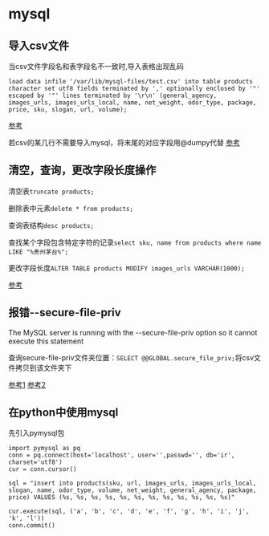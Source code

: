 # mysql
## 导入csv文件
当csv文件字段名和表字段名不一致时,导入表格出现乱码
```
load data infile '/var/lib/mysql-files/test.csv' into table products character set utf8 fields terminated by ',' optionally enclosed by '"' escaped by '"' lines terminated by '\r\n' (general_agency, images_urls, images_urls_local, name, net_weight, odor_type, package, price, sku, slogan, url, volume);
```
[参考](https://blog.csdn.net/quiet_girl/article/details/71436108)

若csv的某几行不需要导入mysql，将末尾的对应字段用@dumpy代替
[参考](https://blog.csdn.net/etimechen/article/details/50521636)

## 清空，查询，更改字段长度操作
清空表`truncate products;`

删除表中元素`delete * from products;`

查询表结构`desc products;`

查找某个字段包含特定字符的记录`select sku, name from products where name LIKE "%贵州茅台%";`

更改字段长度`ALTER TABLE products MODIFY images_urls VARCHAR(1000);`

[参考](https://stackoverflow.com/questions/1279568/how-can-i-modify-the-size-of-column-in-a-mysql-table)

## 报错--secure-file-priv
The MySQL server is running with the --secure-file-priv option so it cannot execute this statement

查询secure-file-priv文件夹位置：`SELECT @@GLOBAL.secure_file_priv;`将csv文件拷贝到该文件夹下

[参考1](https://www.jianshu.com/p/0f10c218d6fc)
[参考2](https://stackoverflow.com/questions/32737478/how-should-i-tackle-secure-file-priv-in-mysql)

## 在python中使用mysql
先引入pymysql包
```
import pymysql as pq
conn = pq.connect(host='localhost', user='',passwd='', db='ir', charset='utf8')
cur = conn.cursor()

sql = "insert into products(sku, url, images_urls, images_urls_local, slogan, name, odor_type, volume, net_weight, general_agency, package, price) VALUES (%s, %s, %s, %s, %s, %s, %s, %s, %s, %s, %s, %s)"

cur.execute(sql, ('a', 'b', 'c', 'd', 'e', 'f', 'g', 'h', 'i', 'j', 'k', 'l'))
conn.commit()
```
